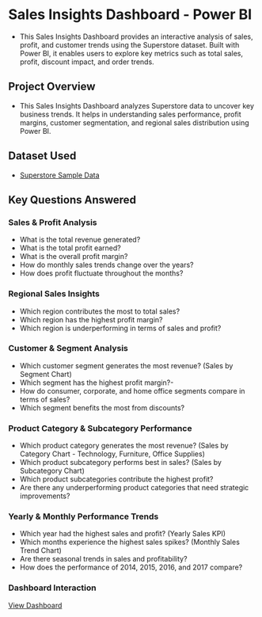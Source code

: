 # Sales Insights Dashboard - Power BI 
- This Sales Insights Dashboard provides an interactive analysis of sales, profit, and customer trends using the Superstore dataset. Built with Power BI, it enables users to explore key metrics such as total sales, profit, discount impact, and order trends.

## Project Overview
- This Sales Insights Dashboard analyzes Superstore data to uncover key business trends. It helps in understanding sales performance, profit margins, customer segmentation, and regional sales distribution using Power BI.

## Dataset Used
- <a href="https://github.com/harshithanarla/Sales-Insights-Dashboard/blob/main/sample%20data.xlsx">Superstore Sample Data</a>

## Key Questions Answered  
### Sales & Profit Analysis
- What is the total revenue generated? 
- What is the total profit earned? 
- What is the overall profit margin? 
- How do monthly sales trends change over the years? 
- How does profit fluctuate throughout the months?

### Regional Sales Insights
- Which region contributes the most to total sales?
- Which region has the highest profit margin? 
- Which region is underperforming in terms of sales and profit?

### Customer & Segment Analysis
- Which customer segment generates the most revenue? (Sales by Segment Chart)
- Which segment has the highest profit margin?-
- How do consumer, corporate, and home office segments compare in terms of sales?
- Which segment benefits the most from discounts?

### Product Category & Subcategory Performance
- Which product category generates the most revenue? (Sales by Category Chart - Technology, Furniture, Office Supplies)
- Which product subcategory performs best in sales? (Sales by Subcategory Chart)
- Which product subcategories contribute the highest profit?
- Are there any underperforming product categories that need strategic improvements?

### Yearly & Monthly Performance Trends
- Which year had the highest sales and profit? (Yearly Sales KPI)
- Which months experience the highest sales spikes? (Monthly Sales Trend Chart)
- Are there seasonal trends in sales and profitability?
- How does the performance of 2014, 2015, 2016, and 2017 compare?

### Dashboard Interaction 
<a href="https://github.com/harshithanarla/Sales-Insights-Dashboard/blob/main/Harshitha.pbix">View Dashboard</a>






